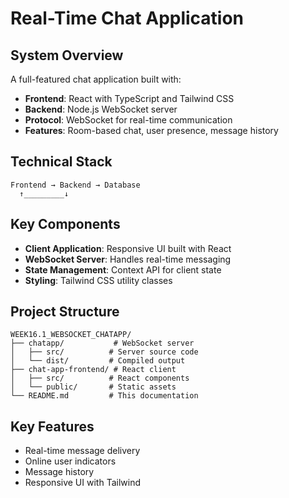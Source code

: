 # Real-Time Chat Application

## System Overview
A full-featured chat application built with:
- **Frontend**: React with TypeScript and Tailwind CSS
- **Backend**: Node.js WebSocket server
- **Protocol**: WebSocket for real-time communication
- **Features**: Room-based chat, user presence, message history

## Technical Stack
```
Frontend → Backend → Database
  ↑_________↓
```

## Key Components
- **Client Application**: Responsive UI built with React
- **WebSocket Server**: Handles real-time messaging
- **State Management**: Context API for client state
- **Styling**: Tailwind CSS utility classes

## Project Structure
```
WEEK16.1_WEBSOCKET_CHATAPP/
├── chatapp/           # WebSocket server
│   ├── src/          # Server source code
│   └── dist/         # Compiled output
├── chat-app-frontend/ # React client
│   ├── src/          # React components
│   └── public/       # Static assets
└── README.md         # This documentation
```

## Key Features
- Real-time message delivery
- Online user indicators
- Message history
- Responsive UI with Tailwind
